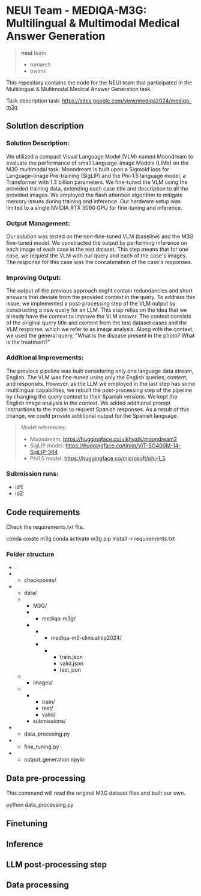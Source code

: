 # NEUI Team - MEDIQA-M3G: Multilingual & Multimodal Medical Answer Generation

> **neui** team
> - romarch
> - owlmx

This repository contains the code for the NEUI team that participated in the Multilingual & Multimodal Medical Answer Generation task. 


Task description task: https://sites.google.com/view/mediqa2024/mediqa-m3g


## Solution description


### Solution Description:
We utilized a compact Visual Language Model (VLM) named Moondream to evaluate the performance of small Language-Image Models (LIMs) on the M3G multimodal task. Moondream is built upon a Sigmoid loss for Language-Image Pre-training (SigLIP) and the Phi-1.5 language model, a Transformer with 1.3 billion parameters. We fine-tuned the VLM using the provided training data, extending each case title and description to all the provided images. We employed the flash attention algorithm to mitigate memory issues during training and inference. Our hardware setup was limited to a single NVIDIA RTX 3090 GPU for fine-tuning and inference.

### Output Management:
Our solution was tested on the non-fine-tuned VLM (baseline) and the M3G fine-tuned model. We constructed the output by performing inference on each image of each case in the test dataset. This step means that for one case, we request the VLM with our query and each of the case's images. The response for this case was the concatenation of the case's responses.

### Improving Output:
The output of the previous approach might contain redundancies and short answers that deviate from the provided context in the query. To address this issue, we implemented a post-processing step of the VLM output by constructing a new query for an LLM. This step relies on the idea that we already have the context to improve the VLM answer. The context consists of the original query title and content from the test dataset cases and the VLM response, which we refer to as image analysis. Along with the context, we used the general query, "What is the disease present in the photo? What is the treatment?"

### Additional Improvements:
The previous pipeline was built considering only one language data stream, English. The VLM was fine-tuned using only the English queries, content, and responses. However, as the LLM we employed in the last step has some multilingual capabilities, we rebuilt the post-processing step of the pipeline by changing the query context to their Spanish versions. We kept the English image analysis in the context. We added additional prompt instructions to the model to request Spanish responses. As a result of this change, we could provide additional output for the Spanish language.


> Model references:
> - Moondream: https://huggingface.co/vikhyatk/moondream2
> - SigLIP model: https://huggingface.co/timm/ViT-SO400M-14-SigLIP-384
> - Phi1.5 model: https://huggingface.co/microsoft/phi-1_5


### Submission runs:

- id1: 
- id2: 


## Code requirements

Check the requirements.txt file.

conda create m3g
conda activate m3g
pip install -r requirements.txt

### Folder structure

- .
- - checkpoints/
- - data/
  - - M3G/
    - - mediqa-m3g/
    - - - mediqa-m3-clinicalnlp2024/
      - - - train.json
          - valid.json
          - test.json
  - - images/
  - - - train/
      - test/
      - valid/
    - submissions/
- - data_procesing.py
- - fine_tuning.py
- - output_generation.npyib


## Data pre-processing

This command will read the original M3G dataset files and built our own.

python data_processing.py


## Finetuning

## Inference

## LLM post-processing step


## Data processing

